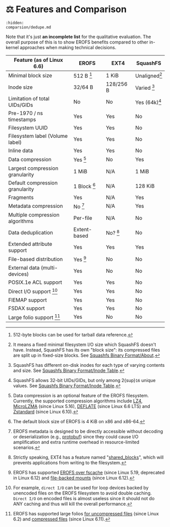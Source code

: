 # ⚖️ Features and Comparison

```{toctree}
:hidden:
comparsion/dedupe.md
```

Note that it's just **an incomplete list** for the qualitative evaluation.
The overall purpose of this is to show EROFS benefits compared to other
in-kernel approaches when making technical decisions.

| Feature  (as of Linux 6.6)      | EROFS          | EXT4      | SquashFS      |
| ------------------------------- | -------------- | --------- | ------------- |
| Minimal block size              | 512 B [^1]     | 1 KiB     | Unaligned[^2] |
| Inode size                      | 32/64 B        | 128/256 B | Varied [^3]   |
| Limitation of total UIDs/GIDs   | No             | No        | Yes (64k)[^4] |
| Pre-1970 / ns timestamps        | Yes            | Yes       | No            |
| Filesystem UUID                 | Yes            | Yes       | No            |
| Filesystem label (Volume label) | Yes            | Yes       | No            |
| Inline data                     | Yes            | Yes       | No            |
| Data compression                | Yes [^5]       | No        | Yes           |
| Largest compression granularity | 1 MiB          | N/A       | 1 MiB         |
| Default compression granularity | 1 Block [^6]   | N/A       | 128 KiB       |
| Fragments                       | Yes            | N/A       | Yes           |
| Metadata compression            | No [^7]        | N/A       | Yes           |
| Multiple compression algorithms | Per-file       | N/A       | No            |
| Data deduplication              | Extent-based   | No? [^8]  | No            |
| Extended attribute support      | Yes            | Yes       | Yes           |
| File-based distribution         | Yes [^9]       | No        | No            |
| External data (multi-devices)   | Yes            | No        | No            |
| POSIX.1e ACL support            | Yes            | Yes       | No            |
| Direct I/O support [^10]        | Yes            | Yes       | No            |
| FIEMAP support                  | Yes            | Yes       | No            |
| FSDAX support                   | Yes            | Yes       | No            |
| Large folio support [^11]       | Yes            | No        | No            |

[^1]: 512-byte blocks can be used for tarball data reference.

[^2]: It means a fixed minimal filesystem I/O size which SquashFS doesn't have.
Instead, SquashFS has its own "block size": its compressed files are split up in
fixed-size blocks.  See [Squashfs Binary Format/About](https://dr-emann.github.io/squashfs/squashfs.html#_about).

[^3]: SquashFS has different on-disk inodes for each type of varying contents
and size.  See [Squashfs Binary Format/Inode Table](https://dr-emann.github.io/squashfs/squashfs.html#_inode_table).

[^4]: SquashFS allows 32-bit UIDs/GIDs, but only among 2{sup}`16` unique values.
See [Squashfs Binary Format/Inode Table](https://dr-emann.github.io/squashfs/squashfs.html#_inode_table).

[^5]: Data compression is an optional feature of the EROFS filesystem.
Currently, the supported compression algorithms include [LZ4](https://lz4.org),
[MicroLZMA](https://tukaani.org/xz) (since Linux 5.16),
[DEFLATE](https://datatracker.ietf.org/doc/html/rfc1951) (since Linux 6.6 LTS)
and [Zstandard](https://datatracker.ietf.org/doc/html/rfc8878) (since Linux
6.10).

[^6]: The default block size of EROFS is 4 KiB on x86 and x86-64.

[^7]: EROFS metadata is designed to be directly accessible without decoding or
deserialization (e.g., [protobuf](https://protobuf.dev/)) since they could cause
I/O amplification and extra runtime overhead in resource-limited scenarios.

[^8]: Strictly speaking, EXT4 has a feature named "[shared_blocks](https://lore.kernel.org/r/20201005161941.GF4225@quack2.suse.cz)",
which will prevents applications from writing to the filesystem.

[^9]: EROFS has supported [EROFS over fscache](https://lwn.net/Articles/896140)
(since Linux 5.19, deprecated in Linux 6.12) and [file-backed mounts](https://lwn.net/Articles/990750)
(since Linux 6.12).

[^10]: For example, `direct I/O` can be used for loop devices backed by
unencoded files on the EROFS filesystem to avoid double caching.  `Direct I/O`
on encoded files is almost useless since it should not do ANY caching and thus
will kill the overall performance.

[^11]: EROFS has supported large folios [for uncompressed files](https://lwn.net/Articles/931794)
(since Linux 6.2) and [compressed files](https://git.kernel.org/torvalds/c/e080a26725fb) (since Linux 6.11).
